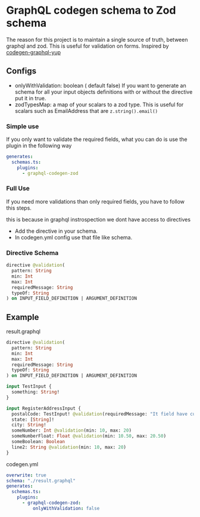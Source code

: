 # GraphQL codegen schema to Zod schema

The reason for this project is to maintain a single source of truth, between graphql and zod. This is useful for validation on forms. Inspired by [codegen-graphql-yup](https://github.com/tinezmatias/codegen-graphql-yup)

## Configs

- onlyWithValidation: boolean ( default false) If you want to generate an schema for all your input objects definitions with or without the directive put it in true.
- zodTypesMap: a map of your scalars to a zod type. This is useful for scalars such as EmailAddress that are `z.string().email()`

### Simple use

If you only want to validate the required fields, what you can do is use the plugin in the following way

```yaml
generates:
  schemas.ts:
    plugins:
      - graphql-codegen-zod
```

### Full Use

If you need more validations than only required fields, you have to follow this steps.

this is because in graphql instrospection we dont have access to directives

- Add the directive in your schema.
- In codegen.yml config use that file like schema.

### Directive Schema

```graphql
directive @validation(
  pattern: String
  min: Int
  max: Int
  requiredMessage: String
  typeOf: String
) on INPUT_FIELD_DEFINITION | ARGUMENT_DEFINITION
```

## Example

result.graphql

```graphql
directive @validation(
  pattern: String
  min: Int
  max: Int
  requiredMessage: String
  typeOf: String
) on INPUT_FIELD_DEFINITION | ARGUMENT_DEFINITION

input TestInput {
  something: String!
}

input RegisterAddressInput {
  postalCode: TestInput! @validation(requiredMessage: "It field have custom message.")
  state: [String]!
  city: String!
  someNumber: Int @validation(min: 10, max: 20)
  someNumberFloat: Float @validation(min: 10.50, max: 20.50)
  someBoolean: Boolean
  line2: String @validation(min: 10, max: 20)
}

```

codegen.yml

```yaml
overwrite: true
schema: "./result.graphql"
generates:
  schemas.ts:
    plugins:
      - graphql-codegen-zod:
          onlyWithValidation: false

```
